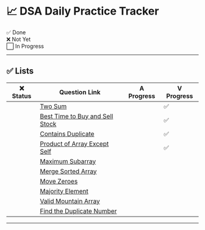 # 📈 DSA Daily Practice Tracker

✅ Done  
❌ Not Yet  
⬜ In Progress

---

## ✅ Lists

|❌ Status | Question Link                                                                                   |      A Progress   |      V Progress        |
|-----------|------------------------------------------------------------------------------------------------|-------------------|------------------------|
|           | [Two Sum](https://leetcode.com/problems/two-sum/)                                              |                   |           ✅           |
|           | [Best Time to Buy and Sell Stock](https://leetcode.com/problems/best-time-to-buy-and-sell-stock/)|                 |           ✅           |
|           | [Contains Duplicate](https://leetcode.com/problems/contains-duplicate/)                        |                   |           ✅           |
|           | [Product of Array Except Self](https://leetcode.com/problems/product-of-array-except-self/)    |                   |           ✅           |
|           | [Maximum Subarray](https://leetcode.com/problems/maximum-subarray/)                            |                   |                        |
|           | [Merge Sorted Array](https://leetcode.com/problems/merge-sorted-array/)                        |                   |                        |
|           | [Move Zeroes](https://leetcode.com/problems/move-zeroes/)                                      |                   |                        |
|           | [Majority Element](https://leetcode.com/problems/majority-element/)                            |                   |                        |
|           | [Valid Mountain Array](https://leetcode.com/problems/valid-mountain-array/)                    |                   |                        |
|           | [Find the Duplicate Number](https://leetcode.com/problems/find-the-duplicate-number/)          |                   |                        |

---
